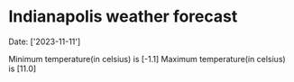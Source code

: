 # Indianapolis weather forecast 
Date: ['2023-11-11'] 

Minimum temperature(in celsius) is [-1.1] 
Maximum temperature(in celsius) is [11.0]